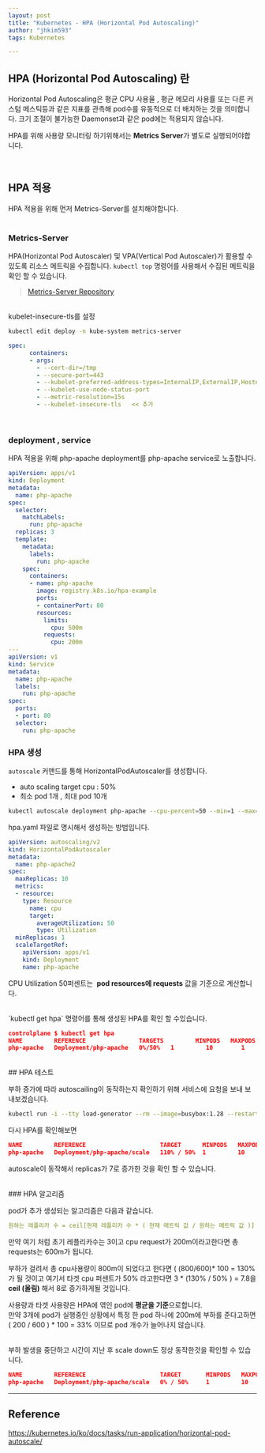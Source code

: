 ```yaml
---
layout: post
title: "Kubernetes - HPA (Horizontal Pod Autoscaling)"
author: "jhkim593"
tags: Kubernetes

---
```

## **HPA (Horizontal Pod Autoscaling) 란**

Horizontal Pod Autoscaling은 평균 CPU 사용율 , 평균 메모리 사용률 또는 다른 커스텀 메스틱등과 같은 지표를 관측해 pod수를 유동적으로 더 배치하는 것을 의미합니다. 크기 조절이 불가능한 Daemonset과 같은 pod에는 적용되지 않습니다.

HPA를 위해 사용량 모니터링 하기위해서는 **Metrics Server**가 별도로 실행되어야합니다.

<br>

## HPA 적용


HPA 적용을 위해 먼저 Metrics-Server를 설치해야합니다.
<br>
<br>
### Metrics-Server

HPA(Horizontal Pod Autoscaler) 및 VPA(Vertical Pod Autoscaler)가 활용할 수 있도록 리소스 메트릭을 수집합니다. `kubectl top` 명령어를 사용해서 수집된 메트릭을 확인 할 수 있습니다.

> [Metrics-Server Repository](https://github.com/kubernetes-sigs/metrics-server)

<br>
kubelet-insecure-tls를 설정

```bash
kubectl edit deploy -n kube-system metrics-server
```

```yaml
spec:
      containers:
      - args:
        - --cert-dir=/tmp
        - --secure-port=443
        - --kubelet-preferred-address-types=InternalIP,ExternalIP,Hostname
        - --kubelet-use-node-status-port
        - --metric-resolution=15s
        - --kubelet-insecure-tls   << 추가
```
<br>

### deployment , service

HPA 적용을 위해 php-apache deployment를 php-apache service로 노출합니다.

```yaml
apiVersion: apps/v1
kind: Deployment
metadata:
  name: php-apache
spec:
  selector:
    matchLabels:
      run: php-apache
  replicas: 3
  template:
    metadata:
      labels:
        run: php-apache
    spec:
      containers:
      - name: php-apache
        image: registry.k8s.io/hpa-example
        ports:
        - containerPort: 80
        resources:
          limits:
            cpu: 500m
          requests:
            cpu: 200m
---
apiVersion: v1
kind: Service
metadata:
  name: php-apache
  labels:
    run: php-apache
spec:
  ports:
  - port: 80
  selector:
    run: php-apache
```

### HPA 생성

`autoscale` 커맨드를 통해 HorizontalPodAutoscaler를 생성합니다.

- auto scaling target cpu : 50%
- 최소 pod 1개  , 최대 pod 10개

```bash
kubectl autoscale deployment php-apache --cpu-percent=50 --min=1 --max=10
```

hpa.yaml 파일로 명시해서 생성하는 방법입니다.

```yaml
apiVersion: autoscaling/v2
kind: HorizontalPodAutoscaler
metadata:
  name: php-apache2
spec:
  maxReplicas: 10
  metrics:
  - resource:
    type: Resource
      name: cpu
      target:
        averageUtilization: 50
        type: Utilization
  minReplicas: 1
  scaleTargetRef:
    apiVersion: apps/v1
    kind: Deployment
    name: php-apache
```

CPU Utilization 50퍼센트는  **pod resources에 requests** 값을 기준으로 계산합니다.

<br>
`kubectl get hpa` 명령어를 통해 생성된 HPA를 확인 할 수있습니다.

```json
controlplane $ kubectl get hpa
NAME         REFERENCE               TARGETS         MINPODS   MAXPODS   REPLICAS   AGE
php-apache   Deployment/php-apache   0%/50%   1         10        1          2m55s
```

<br>
## HPA 테스트

부하 증가에 따라 autoscailing이 동작하는지 확인하기 위해 서비스에 요청을 보내 보내보겠습니다.

```bash
kubectl run -i --tty load-generator --rm --image=busybox:1.28 --restart=Never -- /bin/sh -c "while sleep 0.01; do wget -q -O- http://php-apache; done"
```

다시 HPA를 확인해보면

```json
NAME         REFERENCE                     TARGET      MINPODS   MAXPODS   REPLICAS   AGE
php-apache   Deployment/php-apache/scale   110% / 50%  1         10        7          3m
```

autoscale이 동작해서 replicas가 7로 증가한 것을 확인 할 수 있습니다.

<br>
### HPA 알고리즘

pod가 추가 생성되는 알고리즘은 다음과 같습니다.

```yaml
원하는 레플리카 수 = ceil[현재 레플리카 수 * ( 현재 메트릭 값 / 원하는 메트릭 값 )]
```

만약 여기 처럼 초기 레플리카수는 3이고 cpu request가 200m이라고한다면 총 requests는 600m가 됩니다.

부하가 걸려서 총 cpu사용량이 800m이 되었다고 한다면 ( (800/600)* 100 = 130%가 될 것이고 여기서 타겟 cpu 퍼센트가 50% 라고한다면 3 * (130% / 50% ) = 7.8을 **ceil (올림)** 해서 8로 증가하게될 것입니다.

사용량과 타겟 사용량은 HPA에 엮인 pod에 **평균을 기준**으로합니다.<br>
만약 3개에 pod가 실행중인 상황에서 특정 한 pod 하나에 200m에 부하를 준다고하면
( 200 / 600 ) * 100 = 33% 이므로 pod 개수가 늘어나지 않습니다.

<br>
부하 발생을 중단하고 시간이 지난 후 scale down도 정상 동작한것을 확인할 수 있습니다.

```json
NAME         REFERENCE                     TARGET       MINPODS   MAXPODS   REPLICAS   AGE
php-apache   Deployment/php-apache/scale   0% / 50%     1         10        1          15m
```

---

## Reference

<https://kubernetes.io/ko/docs/tasks/run-application/horizontal-pod-autoscale/>

